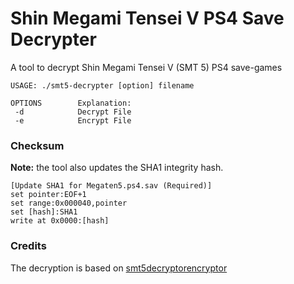 # Shin Megami Tensei V PS4 Save Decrypter

A tool to decrypt Shin Megami Tensei V (SMT 5) PS4 save-games

```
USAGE: ./smt5-decrypter [option] filename

OPTIONS        Explanation:
 -d            Decrypt File
 -e            Encrypt File
```

### Checksum

**Note:** the tool also updates the SHA1 integrity hash.

```
[Update SHA1 for Megaten5.ps4.sav (Required)]
set pointer:EOF+1
set range:0x000040,pointer
set [hash]:SHA1
write at 0x0000:[hash]
```

### Credits

The decryption is based on [smt5decryptorencryptor](https://www.rytek.me/projects/smt5decryptorencryptor/)
